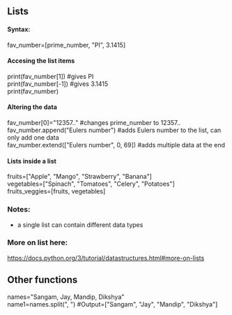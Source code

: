 ## Lists  
#### Syntax:
fav_number=[prime_number, "PI", 3.1415]  

#### Accesing the list items  
print(fav_number[1])        #gives PI  
print(fav_number[-1])       #gives 3.1415  
print(fav_number) 

#### Altering the data  
fav_number[0]="12357.."     #changes prime_number to 12357..  
fav_number.append("Eulers number")  #adds Eulers number to the list, can only add one data  
fav_number.extend(["Eulers number", 0, 69])     #adds multiple data at the end  

#### Lists inside a list  
fruits=["Apple", "Mango", "Strawberry", "Banana"]  
vegetables=["Spinach", "Tomatoes", "Celery", "Potatoes"]  
fruits_veggies=[fruits, vegetables]  

### Notes:  
- a single list can contain different data types  



### More on list here:  
https://docs.python.org/3/tutorial/datastructures.html#more-on-lists  

## Other functions  
names="Sangam, Jay, Mandip, Dikshya"  
name1=names.split(", ")         #Output=["Sangam", "Jay", "Mandip", "Dikshya"]  